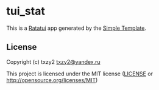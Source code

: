 # tui_stat

This is a [Ratatui] app generated by the [Simple Template].

[Ratatui]: https://ratatui.rs
[Simple Template]: https://github.com/ratatui/templates/tree/main/simple

## License

Copyright (c) txzy2 <txzy2@yandex.ru>

This project is licensed under the MIT license ([LICENSE] or <http://opensource.org/licenses/MIT>)

[LICENSE]: ./LICENSE
